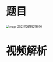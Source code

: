# 题目

<img src="https://cvp.oss-cn-shanghai.aliyuncs.com/picgo/202311261552936.png" alt="image-20231126155218890" style="zoom:50%;" />



# 视频解析

